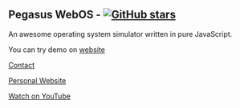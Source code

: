 ## Pegasus WebOS -  [![GitHub stars](https://img.shields.io/github/stars/aniketchaudhari3/pegasus-os)](https://github.com/aniketchaudhari3/aniketchaudhari3/pegasus-os)
An awesome operating system simulator written in pure JavaScript. 

You can try demo on [website](https://pegasus-os.netlify.app)

[Contact](https://linkedin.com/in/aniketchaudhari)


[Personal Website](https://aniketchaudhari.com)


[Watch on YouTube](https://youtu.be/5xMvzAlqb28)
